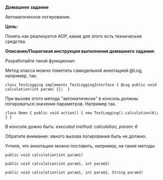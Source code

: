 **Домашнее задание**

Автоматическое логирование.

**Цель:**

Понять как реализуется AOP, какие для этого есть технические средства.

**Описание/Пошаговая инструкция выполнения домашнего задания:**

Разработайте такой функционал:

Mетод класса можно пометить самодельной аннотацией @Log, например, так:

`class TestLogging implements TestLoggingInterface {
@Log
public void calculation(int param) {}; 
}`


При вызове этого метода "автоматически" в консоль должны логироваться значения параметров.
Например так.

`class Demo {
public void action() {
new TestLogging().calculation(6);
}
}`

В консоле дожно быть:
_executed method: calculation, param: 6_

Обратите внимание: явного вызова логирования быть не должно.

Учтите, что аннотацию можно поставить, например, на такие методы:

`public void calculation(int param1)`

`public void calculation(int param1, int param2)`

`public void calculation(int param1, int param2, String param3)`